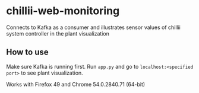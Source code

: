 # chillii-web-monitoring
Connects to Kafka as a consumer and illustrates sensor values of chillii system controller in the plant visualization

## How to use
Make sure Kafka is running first.
Run `app.py` and go to `localhost:<specified port>` to see plant visualization.

Works with Firefox 49 and Chrome 54.0.2840.71 (64-bit)
